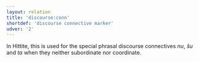 ```yaml
---
layout: relation
title: 'discourse:conn'
shortdef: 'discourse connective marker'
udver: '2'
---
```


In Hittite, this is used for the special phrasal discourse connectives *nu*, *šu* and *ta* when they neither subordinate nor coordinate.

